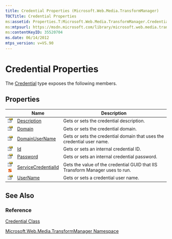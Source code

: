 ```yaml
---
title: Credential Properties (Microsoft.Web.Media.TransformManager)
TOCTitle: Credential Properties
ms:assetid: Properties.T:Microsoft.Web.Media.TransformManager.Credential
ms:mtpsurl: https://msdn.microsoft.com/library/microsoft.web.media.transformmanager.credential_properties(v=VS.90)
ms:contentKeyID: 35520704
ms.date: 06/14/2012
mtps_version: v=VS.90
---
```


# Credential Properties

The [Credential](credential-class-microsoft-web-media-transformmanager.md) type exposes the following members.

## Properties

||Name|Description|
|--- |--- |--- |
|![Public property](images/Hh125762.pubproperty(en-us,VS.90).gif "Public property")|[Description](credential-description-property-microsoft-web-media-transformmanager.md)|Gets or sets the credential description.|
|![Public property](images/Hh125762.pubproperty(en-us,VS.90).gif "Public property")|[Domain](credential-domain-property-microsoft-web-media-transformmanager.md)|Gets or sets the credential domain.|
|![Public property](images/Hh125762.pubproperty(en-us,VS.90).gif "Public property")|[DomainUserName](credential-domainusername-property-microsoft-web-media-transformmanager.md)|Gets or sets the credential domain that uses the credential user name.|
|![Public property](images/Hh125762.pubproperty(en-us,VS.90).gif "Public property")|[Id](credential-id-property-microsoft-web-media-transformmanager.md)|Gets or sets an internal credential ID.|
|![Public property](images/Hh125762.pubproperty(en-us,VS.90).gif "Public property")|[Password](credential-password-property-microsoft-web-media-transformmanager.md)|Gets or sets an internal credential password.|
|![Public property](images/Hh125762.pubproperty(en-us,VS.90).gif "Public property")![Static member](images/Hh125771.static(en-us,VS.90).gif "Static member")|[ServiceCredentialId](credential-servicecredentialid-property-microsoft-web-media-transformmanager.md)|Gets the value of the credential GUID that IIS Transform Manager uses to run.|
|![Public property](images/Hh125762.pubproperty(en-us,VS.90).gif "Public property")|[UserName](credential-username-property-microsoft-web-media-transformmanager.md)|Gets or sets a credential user name.|

## See Also

### Reference

[Credential Class](credential-class-microsoft-web-media-transformmanager.md)

[Microsoft.Web.Media.TransformManager Namespace](microsoft-web-media-transformmanager-namespace.md)
